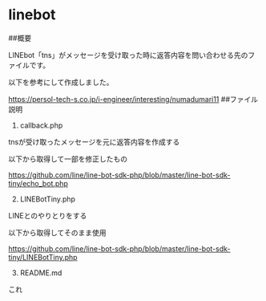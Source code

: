 # linebot
##概要

LINEbot「tns」がメッセージを受け取った時に返答内容を問い合わせる先のファイルです。

以下を参考にして作成しました。

https://persol-tech-s.co.jp/i-engineer/interesting/numadumari11
##ファイル説明
1. callback.php

tnsが受け取ったメッセージを元に返答内容を作成する

以下から取得して一部を修正したもの

https://github.com/line/line-bot-sdk-php/blob/master/line-bot-sdk-tiny/echo_bot.php

2. LINEBotTiny.php

LINEとのやりとりをする

以下から取得してそのまま使用

https://github.com/line/line-bot-sdk-php/blob/master/line-bot-sdk-tiny/LINEBotTiny.php

3. README.md

これ
